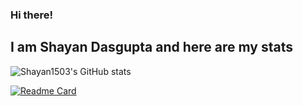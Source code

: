 ### Hi there!
## I am Shayan Dasgupta and here are my stats

![Shayan1503's GitHub stats](https://github-readme-stats.vercel.app/api?username=Shayan1503&show_icons=true&theme=calm)

<!-- [![Readme Card](https://github-readme-stats.vercel.app/api/pin/?username=Shayan1503&repo=show_owner)](https://github.com/Shayan1503/Shayan1503) -->
[![Readme Card](https://github-readme-stats.vercel.app/api/pin/?username=anuraghazra&repo=github-readme-stats)](https://github.com/anuraghazra/github-readme-stats)
